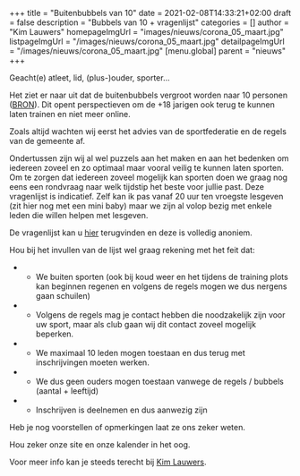 +++
title = "Buitenbubbels van 10"
date = 2021-02-08T14:33:21+02:00
draft = false
description = "Bubbels van 10 + vragenlijst"
categories = []
author = "Kim Lauwers"
homepageImgUrl = "images/nieuws/corona_05_maart.jpg"
listpageImgUrl = "/images/nieuws/corona_05_maart.jpg"
detailpageImgUrl = "/images/nieuws/corona_05_maart.jpg"
[menu.global]
    parent = "nieuws"
+++

Geacht(e) atleet, lid, (plus-)ouder, sporter…

Het ziet er naar uit dat de buitenbubbels vergroot worden naar 10 personen ([BRON](https://www.hln.be/dossier-coronavirus/overzicht-van-een-grotere-buitenbubbel-tot-de-heropening-van-horeca-dit-werd-beslist-op-het-overlegcomite~a065ae46/)). Dit opent perspectieven om de +18 jarigen ook terug te kunnen laten trainen en niet meer online.

Zoals altijd wachten wij eerst het advies van de sportfederatie en de regels van de gemeente af.

Ondertussen zijn wij al wel puzzels aan het maken en aan het bedenken om iedereen zoveel en zo optimaal maar vooral veilig te kunnen laten sporten.
Om te zorgen dat iedereen zoveel mogelijk kan sporten doen we graag nog eens een rondvraag naar welk tijdstip het beste voor jullie past.
Deze vragenlijst is indicatief. Zelf kan ik pas vanaf 20 uur ten vroegste lesgeven (zit hier nog met een mini baby) maar we zijn al volop bezig met enkele leden die willen helpen met lesgeven. 

De vragenlijst kan u [hier](https://forms.gle/fJf2smW7bjK5mi9E7) terugvinden en deze is volledig anoniem.

Hou bij het invullen van de lijst wel graag rekening met het feit dat:

* - We buiten sporten (ook bij koud weer en het tijdens de training plots kan beginnen regenen en volgens de regels mogen we dus nergens gaan schuilen)
* - Volgens de regels mag je contact hebben die noodzakelijk zijn voor uw sport, maar als club gaan wij dit contact zoveel mogelijk beperken.
* - We maximaal 10 leden mogen toestaan en dus terug met inschrijvingen moeten werken.
* - We dus geen ouders mogen toestaan vanwege de regels / bubbels (aantal + leeftijd)
* - Inschrijven is deelnemen en dus aanwezig zijn

Heb je nog voorstellen of opmerkingen laat ze ons zeker weten.

Hou zeker onze site en onze kalender in het oog.

Voor meer info kan je steeds terecht bij [Kim Lauwers](https://www.jujitsukeerbergen.be/trainers/#Kim_Lauwers).